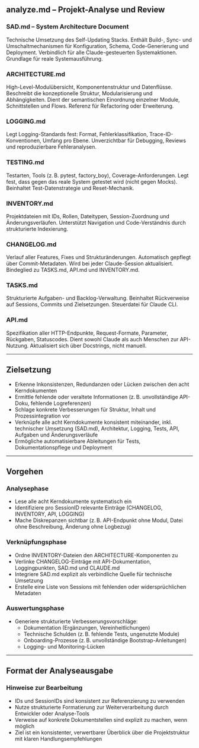 ## analyze.md – Projekt-Analyse und Review

### SAD.md – System Architecture Document
Technische Umsetzung des Self-Updating Stacks. Enthält Build-, Sync- und Umschaltmechanismen für Konfiguration, Schema, Code-Generierung und Deployment. Verbindlich für alle Claude-gesteuerten Systemaktionen. Grundlage für reale Systemausführung.

### ARCHITECTURE.md
High-Level-Modulübersicht, Komponentenstruktur und Datenflüsse. Beschreibt die konzeptionelle Struktur, Modularisierung und Abhängigkeiten. Dient der semantischen Einordnung einzelner Module, Schnittstellen und Flows. Referenz für Refactoring oder Erweiterung.

### LOGGING.md
Legt Logging-Standards fest: Format, Fehlerklassifikation, Trace-ID-Konventionen, Umfang pro Ebene. Unverzichtbar für Debugging, Reviews und reproduzierbare Fehleranalysen.

### TESTING.md
Testarten, Tools (z. B. pytest, factory_boy), Coverage-Anforderungen. Legt fest, dass gegen das reale System getestet wird (nicht gegen Mocks). Beinhaltet Test-Datenstrategie und Reset-Mechanik.

### INVENTORY.md
Projektdateien mit IDs, Rollen, Dateitypen, Session-Zuordnung und Änderungsverläufen. Unterstützt Navigation und Code-Verständnis durch strukturierte Indexierung.

### CHANGELOG.md
Verlauf aller Features, Fixes und Strukturänderungen. Automatisch gepflegt über Commit-Metadaten. Wird bei jeder Claude-Session aktualisiert. Bindeglied zu TASKS.md, API.md und INVENTORY.md.

### TASKS.md
Strukturierte Aufgaben- und Backlog-Verwaltung. Beinhaltet Rückverweise auf Sessions, Commits und Zielsetzungen. Steuerdatei für Claude CLI.

### API.md
Spezifikation aller HTTP-Endpunkte, Request-Formate, Parameter, Rückgaben, Statuscodes. Dient sowohl Claude als auch Menschen zur API-Nutzung. Aktualisiert sich über Docstrings, nicht manuell.

---

## Zielsetzung

- Erkenne Inkonsistenzen, Redundanzen oder Lücken zwischen den acht Kerndokumenten
- Ermittle fehlende oder veraltete Informationen (z. B. unvollständige API-Doku, fehlende Logreferenzen)
- Schlage konkrete Verbesserungen für Struktur, Inhalt und Prozessintegration vor
- Verknüpfe alle acht Kerndokumente konsistent miteinander, inkl. technischer Umsetzung (SAD.md), Architektur, Logging, Tests, API, Aufgaben und Änderungsverläufe
- Ermögliche automatisierbare Ableitungen für Tests, Dokumentationspflege und Deployment

---

## Vorgehen

### Analysephase

- Lese alle acht Kerndokumente systematisch ein
- Identifiziere pro SessionID relevante Einträge (CHANGELOG, INVENTORY, API, LOGGING)
- Mache Diskrepanzen sichtbar (z. B. API-Endpunkt ohne Modul, Datei ohne Beschreibung, Änderung ohne Logbezug)

### Verknüpfungsphase

- Ordne INVENTORY-Dateien den ARCHITECTURE-Komponenten zu
- Verlinke CHANGELOG-Einträge mit API-Dokumentation, Loggingpunkten, SAD.md und CLAUDE.md
- Integriere SAD.md explizit als verbindliche Quelle für technische Umsetzung
- Erstelle eine Liste von Sessions mit fehlenden oder widersprüchlichen Metadaten

### Auswertungsphase

- Generiere strukturierte Verbesserungsvorschläge:
  - Dokumentation (Ergänzungen, Vereinheitlichungen)
  - Technische Schulden (z. B. fehlende Tests, ungenutzte Module)
  - Onboarding-Prozesse (z. B. unvollständige Bootstrap-Anleitungen)
  - Logging- und Monitoring-Lücken

---

## Format der Analyseausgabe

### Hinweise zur Bearbeitung

- IDs und SessionIDs sind konsistent zur Referenzierung zu verwenden
- Nutze strukturierte Formatierung zur Weiterverarbeitung durch Entwickler oder Analyse-Tools
- Verweise auf konkrete Dokumentstellen sind explizit zu machen, wenn möglich
- Ziel ist ein konsistenter, verwertbarer Überblick über die Projektstruktur mit klaren Handlungsempfehlungen

